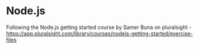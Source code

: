 # Node.js
 Following the Node.js getting started course by Samer Buna on pluralsight - https://app.pluralsight.com/library/courses/nodejs-getting-started/exercise-files
